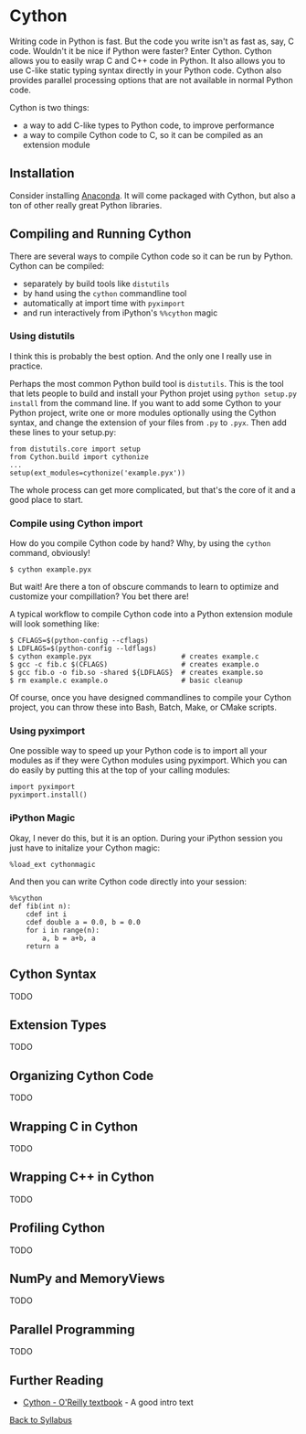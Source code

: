 # Cython

Writing code in Python is fast. But the code you write isn't as fast as, say, C code. Wouldn't it be nice if Python were faster? Enter Cython. Cython allows you to easily wrap C and C++ code in Python. It also allows you to use C-like static typing syntax directly in your Python code. Cython also provides parallel processing options that are not available in normal Python code.

Cython is two things:

* a way to add C-like types to Python code, to improve performance
* a way to compile Cython code to C, so it can be compiled as an extension module


## Installation

Consider installing [Anaconda](http://docs.continuum.io/anaconda/install.html). It will come packaged with Cython, but also a ton of other really great Python libraries.


## Compiling and Running Cython

There are several ways to compile Cython code so it can be run by Python. Cython can be compiled:

 * separately by build tools like `distutils`
 * by hand using the `cython` commandline tool
 * automatically at import time with `pyximport`
 * and run interactively from iPython's `%%cython` magic

### Using distutils

I think this is probably the best option. And the only one I really use in practice.

Perhaps the most common Python build tool is `distutils`. This is the tool that lets people to build and install your Python projet using `python setup.py install` from the command line.  If you want to add some Cython to your Python project, write one or more modules optionally using the Cython syntax, and change the extension of your files from `.py` to `.pyx`. Then add these lines to your setup.py:

    from distutils.core import setup
    from Cython.build import cythonize
    ...
    setup(ext_modules=cythonize('example.pyx'))

The whole process can get more complicated, but that's the core of it and a good place to start.

### Compile using Cython import

How do you compile Cython code by hand? Why, by using the `cython` command, obviously!

    $ cython example.pyx

But wait! Are there a ton of obscure commands to learn to optimize and customize your compillation? You bet there are!

A typical workflow to compile Cython code into a Python extension module will look something like:

    $ CFLAGS=$(python-config --cflags)
    $ LDFLAGS=$(python-config --ldflags)
    $ cython example.pyx                      # creates example.c
    $ gcc -c fib.c $(CFLAGS)                  # creates example.o
    $ gcc fib.o -o fib.so -shared ${LDFLAGS}  # creates example.so
    $ rm example.c example.o                  # basic cleanup

Of course, once you have designed commandlines to compile your Cython project, you can throw these into Bash, Batch, Make, or CMake scripts.

### Using pyximport

One possible way to speed up your Python code is to import all your modules as if they were Cython modules using pyximport. Which you can do easily by putting this at the top of your calling modules:

    import pyximport
    pyximport.install()

### iPython Magic

Okay, I never do this, but it is an option. During your iPython session you just have to initalize your Cython magic:

    %load_ext cythonmagic

And then you can write Cython code directly into your session:

    %%cython
    def fib(int n):
        cdef int i
        cdef double a = 0.0, b = 0.0
        for i in range(n):
            a, b = a+b, a
        return a


## Cython Syntax

TODO


## Extension Types

TODO


## Organizing Cython Code

TODO


## Wrapping C in Cython

TODO


## Wrapping C++ in Cython

TODO


## Profiling Cython

TODO


## NumPy and MemoryViews

TODO


## Parallel Programming

TODO


## Further Reading

 * [Cython - O'Reilly textbook](https://www.amazon.com/Cython-Programmers-Kurt-W-Smith/dp/1491901551/ref=sr_1_1?ie=UTF8&qid=1523792400&sr=8-1&keywords=cython+o%27reilly) - A good intro text
 

[Back to Syllabus](../../README.md)
